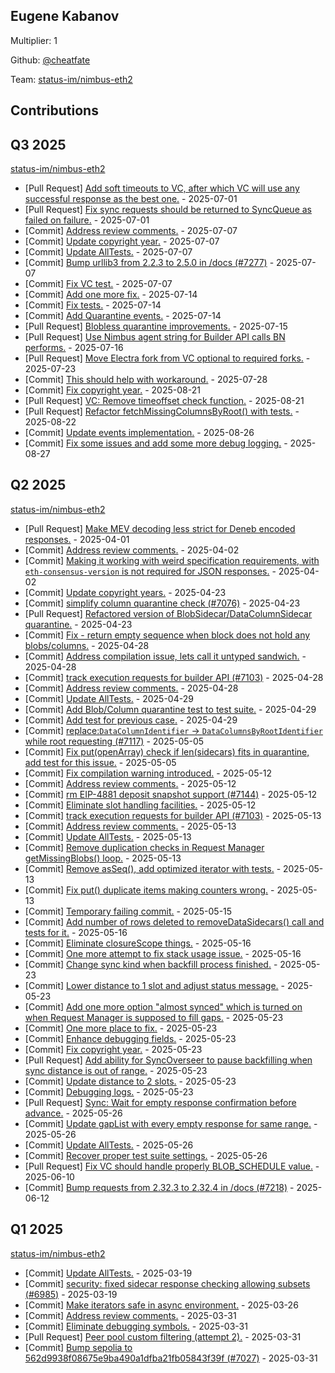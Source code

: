 
## Eugene Kabanov
Multiplier: 1

Github: [@cheatfate](https://github.com/cheatfate)

Team: [status-im/nimbus-eth2](https://github.com/status-im/nimbus-eth2/pulls?q=author%3Acheatfate)

## Contributions

## Q3 2025


[status-im/nimbus-eth2](https://github.com/status-im/nimbus-eth2)
* [Pull Request] [Add soft timeouts to VC, after which VC will use any successful response as the best one.](https://github.com/status-im/nimbus-eth2/pull/7276) - 2025-07-01
* [Pull Request] [Fix sync requests should be returned to SyncQueue as failed on failure.](https://github.com/status-im/nimbus-eth2/pull/7275) - 2025-07-01
* [Commit] [Address review comments.](https://github.com/status-im/nimbus-eth2/commit/5b80656dc87f0cbfb6cd00939b0af145cb499509) - 2025-07-07
* [Commit] [Update copyright year.](https://github.com/status-im/nimbus-eth2/commit/c439d5a578dbf9afede5c7e33d8fdde270ba20c2) - 2025-07-07
* [Commit] [Update AllTests.](https://github.com/status-im/nimbus-eth2/commit/c2c6e561204b5a5dcaf69b96ae2ffa874489cf16) - 2025-07-07
* [Commit] [Bump urllib3 from 2.2.3 to 2.5.0 in /docs (#7277)](https://github.com/status-im/nimbus-eth2/commit/822364338af513b17e9a428e638b61b12afd774d) - 2025-07-07
* [Commit] [Fix VC test.](https://github.com/status-im/nimbus-eth2/commit/b89d03ac3a172285a8ffa46761525d6038cc850f) - 2025-07-07
* [Commit] [Add one more fix.](https://github.com/status-im/nimbus-eth2/commit/cfbed9fbd32a7237051320059134c89abd17d55d) - 2025-07-14
* [Commit] [Fix tests.](https://github.com/status-im/nimbus-eth2/commit/fce33fab3dc3272ea8993d13c58e4258b61636e7) - 2025-07-14
* [Commit] [Add Quarantine events.](https://github.com/status-im/nimbus-eth2/commit/511afa91459dee4ac63ee0070c0689ef040cb832) - 2025-07-14
* [Pull Request] [Blobless quarantine improvements.](https://github.com/status-im/nimbus-eth2/pull/7294) - 2025-07-15
* [Pull Request] [Use Nimbus agent string for Builder API calls BN performs.](https://github.com/status-im/nimbus-eth2/pull/7300) - 2025-07-16
* [Pull Request] [Move Electra fork from VC optional to required forks.](https://github.com/status-im/nimbus-eth2/pull/7321) - 2025-07-23
* [Commit] [This should help with workaround.](https://github.com/status-im/nimbus-eth2/commit/bf8a063688431ee12d36e6c9128630cf3f0716c6) - 2025-07-28
* [Commit] [Fix copyright year.](https://github.com/status-im/nimbus-eth2/commit/d132bed004134fc910dd2204b7f6404485bb29db) - 2025-08-21
* [Pull Request] [VC: Remove timeoffset check function.](https://github.com/status-im/nimbus-eth2/pull/7406) - 2025-08-21
* [Pull Request] [Refactor fetchMissingColumnsByRoot() with tests.](https://github.com/status-im/nimbus-eth2/pull/7410) - 2025-08-22
* [Commit] [Update events implementation.](https://github.com/status-im/nimbus-eth2/commit/f7f297c18601a4ef2fe40096679ba36eb61df809) - 2025-08-26
* [Commit] [Fix some issues and add some more debug logging.](https://github.com/status-im/nimbus-eth2/commit/f6d3616277a301894aecc9e5b147c74ee45107f9) - 2025-08-27
## Q2 2025


[status-im/nimbus-eth2](https://github.com/status-im/nimbus-eth2)
* [Pull Request] [Make MEV decoding less strict for Deneb encoded responses.](https://github.com/status-im/nimbus-eth2/pull/7045) - 2025-04-01
* [Commit] [Address review comments.](https://github.com/status-im/nimbus-eth2/commit/55e479bc6373c1a98dbe1492b3d339cedec10a0a) - 2025-04-02
* [Commit] [Making it working with weird specification requirements, with `eth-consensus-version` is not required for JSON responses.](https://github.com/status-im/nimbus-eth2/commit/26043cc96118959908a6824cc9506c1fe210ad8f) - 2025-04-02
* [Commit] [Update copyright years.](https://github.com/status-im/nimbus-eth2/commit/a9b0c054edcb806673d4b1282393e4a450785766) - 2025-04-23
* [Commit] [simplify column quarantine check (#7076)](https://github.com/status-im/nimbus-eth2/commit/9e68503aa6a06867e84cc46fa1a14adc2ff318c3) - 2025-04-23
* [Pull Request] [Refactored version of BlobSidecar/DataColumnSidecar quarantine.](https://github.com/status-im/nimbus-eth2/pull/7100) - 2025-04-23
* [Commit] [Fix - return empty sequence when block does not hold any blobs/columns.](https://github.com/status-im/nimbus-eth2/commit/bc345d71215d7f9d6d2a2e4b7e0b4cd4001a0fa6) - 2025-04-28
* [Commit] [Address compilation issue, lets call it untyped sandwich.](https://github.com/status-im/nimbus-eth2/commit/fe29bd65df67e0925cd45259ef67656ee9efad22) - 2025-04-28
* [Commit] [track execution requests for builder API (#7103)](https://github.com/status-im/nimbus-eth2/commit/ab82386b3b2ee25e60ded3fdce934a7ef928528d) - 2025-04-28
* [Commit] [Address review comments.](https://github.com/status-im/nimbus-eth2/commit/96a5b97c4fe046150ae31924a929353e28279df1) - 2025-04-28
* [Commit] [Update AllTests.](https://github.com/status-im/nimbus-eth2/commit/15ac4675cffa1c12feed195d426f9d50c5c4bcb4) - 2025-04-29
* [Commit] [Add Blob/Column quarantine test to test suite.](https://github.com/status-im/nimbus-eth2/commit/a0e504d4de5c00a2f9d9d04b0ce7a8327f295f73) - 2025-04-29
* [Commit] [Add test for previous case.](https://github.com/status-im/nimbus-eth2/commit/4aace607e1c329bd650b1d95326bc65b30d25b45) - 2025-04-29
* [Commit] [replace:`DataColumnIdentifier` -> `DataColumnsByRootIdentifier` while root requesting (#7117)](https://github.com/status-im/nimbus-eth2/commit/94efe335fe5773ad44ae7a46f81940937f7cd50b) - 2025-05-05
* [Commit] [Fix put(openArray) check if len(sidecars) fits in quarantine, add test for this issue.](https://github.com/status-im/nimbus-eth2/commit/55cdd7731abb08b45bfb64ac2bd3e7aa6216d86a) - 2025-05-05
* [Commit] [Fix compilation warning introduced.](https://github.com/status-im/nimbus-eth2/commit/3fc3bc5083d700cf80976ec373495d851432c65b) - 2025-05-12
* [Commit] [Address review comments.](https://github.com/status-im/nimbus-eth2/commit/1c91d9d48fdf369cec4773a3077bc741db1442b9) - 2025-05-12
* [Commit] [rm EIP-4881 deposit snapshot support (#7144)](https://github.com/status-im/nimbus-eth2/commit/55b01674e19de6e2e178a2ca082e2d4aad7309e4) - 2025-05-12
* [Commit] [Eliminate slot handling facilities.](https://github.com/status-im/nimbus-eth2/commit/58a71f1ac728de1167902ca92b368e12c791c21c) - 2025-05-12
* [Commit] [track execution requests for builder API (#7103)](https://github.com/status-im/nimbus-eth2/commit/ab82386b3b2ee25e60ded3fdce934a7ef928528d) - 2025-05-13
* [Commit] [Address review comments.](https://github.com/status-im/nimbus-eth2/commit/d7d6b5304b1f4bc1fa590a3cea880ee246877654) - 2025-05-13
* [Commit] [Update AllTests.](https://github.com/status-im/nimbus-eth2/commit/07ce2126a9ad904eb8dbc91515f4f85c53da7607) - 2025-05-13
* [Commit] [Remove duplication checks in Request Manager getMissingBlobs() loop.](https://github.com/status-im/nimbus-eth2/commit/995ebf417c6d52c4ec18477b360200bafda78296) - 2025-05-13
* [Commit] [Remove asSeq(), add optimized iterator with tests.](https://github.com/status-im/nimbus-eth2/commit/cda8613fd0b3fa13694737593afdf613a9620350) - 2025-05-13
* [Commit] [Fix put() duplicate items making counters wrong.](https://github.com/status-im/nimbus-eth2/commit/982e62a16019c6ef6ff1d24b240be076be4e4fe0) - 2025-05-13
* [Commit] [Temporary failing commit.](https://github.com/status-im/nimbus-eth2/commit/bc502d53855a7ce3ce7cf436cad9bc87c0f96edf) - 2025-05-15
* [Commit] [Add number of rows deleted to removeDataSidecars() call and tests for it.](https://github.com/status-im/nimbus-eth2/commit/771bca1370e490f24e710027865993f1d79f78ec) - 2025-05-16
* [Commit] [Eliminate closureScope things.](https://github.com/status-im/nimbus-eth2/commit/001aea8338eabeec44c232ed04304310939c8d58) - 2025-05-16
* [Commit] [One more attempt to fix stack usage issue.](https://github.com/status-im/nimbus-eth2/commit/53fcaf371fc4590d59c0e1a0b8c4a953a2f6d378) - 2025-05-16
* [Commit] [Change sync kind when backfill process finished.](https://github.com/status-im/nimbus-eth2/commit/c7c8332921789051a42089ca44b3d07d978b7975) - 2025-05-23
* [Commit] [Lower distance to 1 slot and adjust status message.](https://github.com/status-im/nimbus-eth2/commit/185574247990281fa4e6c29cc437ac6f1fd43252) - 2025-05-23
* [Commit] [Add one more option "almost synced" which is turned on when Request Manager is supposed to fill gaps.](https://github.com/status-im/nimbus-eth2/commit/4b9aea1a20d5ce425fbec8d6a71f582a5a2079df) - 2025-05-23
* [Commit] [One more place to fix.](https://github.com/status-im/nimbus-eth2/commit/0d8b6136bdd916b79bec8f5fa160848d88f0f3c9) - 2025-05-23
* [Commit] [Enhance debugging fields.](https://github.com/status-im/nimbus-eth2/commit/5cc7d81e2426ece34c6bfe1dc887795ab93c4e29) - 2025-05-23
* [Commit] [Fix copyright year.](https://github.com/status-im/nimbus-eth2/commit/3b5d4958bab7612f33980c6687d4fe1c4f913bcf) - 2025-05-23
* [Pull Request] [Add ability for SyncOverseer to pause backfilling when sync distance is out of range.](https://github.com/status-im/nimbus-eth2/pull/7191) - 2025-05-23
* [Commit] [Update distance to 2 slots.](https://github.com/status-im/nimbus-eth2/commit/239baa6e848f595ad9079c8336db79940f2c1a03) - 2025-05-23
* [Commit] [Debugging logs.](https://github.com/status-im/nimbus-eth2/commit/68a2c91497b7046228e3cd4d46301b8a9feb0b4b) - 2025-05-23
* [Pull Request] [Sync: Wait for empty response confirmation before advance.](https://github.com/status-im/nimbus-eth2/pull/7197) - 2025-05-26
* [Commit] [Update gapList with every empty response for same range.](https://github.com/status-im/nimbus-eth2/commit/789548244e7c64a9a5710b983f4129bc4819ec4d) - 2025-05-26
* [Commit] [Update AllTests.](https://github.com/status-im/nimbus-eth2/commit/e8c61191efb27ff2bc1624831a542434c32f448e) - 2025-05-26
* [Commit] [Recover proper test suite settings.](https://github.com/status-im/nimbus-eth2/commit/d19840783d97610f1b37b49bc2c69637809b5c88) - 2025-05-26
* [Pull Request] [Fix VC should handle properly BLOB_SCHEDULE value.](https://github.com/status-im/nimbus-eth2/pull/7219) - 2025-06-10
* [Commit] [Bump requests from 2.32.3 to 2.32.4 in /docs (#7218)](https://github.com/status-im/nimbus-eth2/commit/cacb7acdd1519b273f25df3b2af63f0769c52e3c) - 2025-06-12
## Q1 2025

[status-im/nimbus-eth2](https://github.com/status-im/nimbus-eth2)
* [Commit] [Update AllTests.](https://github.com/status-im/nimbus-eth2/commit/6bf1aef9a9bb21e53eeba4631b62a586e08de11d) - 2025-03-19
* [Commit] [security: fixed sidecar response checking allowing subsets (#6985)](https://github.com/status-im/nimbus-eth2/commit/1efa99bf72fec7c7d2fecab764f30eaf9c24b72a) - 2025-03-19
* [Commit] [Make iterators safe in async environment.](https://github.com/status-im/nimbus-eth2/commit/7d16d1fc1f882fff6fb43815947cf7bb83e0029a) - 2025-03-26
* [Commit] [Address review comments.](https://github.com/status-im/nimbus-eth2/commit/c914cb132557ccb1a0c147498fa6875739f3afbf) - 2025-03-31
* [Commit] [Eliminate debugging symbols.](https://github.com/status-im/nimbus-eth2/commit/6a631549db1013f3c5ecdcd4cd77733017fee3f2) - 2025-03-31
* [Pull Request] [Peer pool custom filtering (attempt 2).](https://github.com/status-im/nimbus-eth2/pull/7040) - 2025-03-31
* [Commit] [Bump sepolia to 562d9938f08675e9ba490a1dfba21fb05843f39f (#7027)](https://github.com/status-im/nimbus-eth2/commit/3b094a1c0fdf135408f513d358a3a18ee17df341) - 2025-03-31
